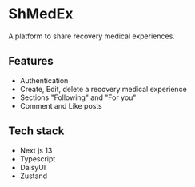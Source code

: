 
# ShMedEx

A platform to share recovery medical experiences.




## Features

- Authentication
- Create, Edit, delete a recovery medical experience
- Sections "Following" and "For you"
- Comment and Like posts


## Tech stack
- Next js 13
- Typescript
- DaisyUI
- Zustand